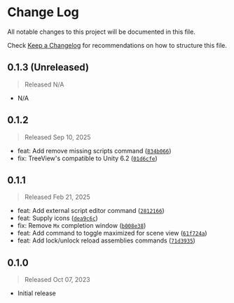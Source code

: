 # Change Log

All notable changes to this project will be documented in this file.

Check [Keep a Changelog](http://keepachangelog.com/) for recommendations on how to structure this file.


## 0.1.3 (Unreleased)
> Released N/A

* N/A

## 0.1.2
> Released Sep 10, 2025

* feat: Add remove missing scripts command ([`834b066`](../../commit/834b066da4787d5cad1ecdb34c2155ee54669051))
* fix: TreeView's compatible to Unity 6.2 ([`01d6cfe`](../../commit/01d6cfed5acc58299c4a9f312d15efe56007c01a))

## 0.1.1
> Released Feb 21, 2025

* feat: Add external script editor command ([`2812166`](../../commit/2812166fe927a1b900b5cd716e7fbd45018b5cd5))
* feat: Supply icons ([`dea9c6c`](../../commit/dea9c6c09176e7dcaedcdbcb009d6f825224e8c9))
* fix: Remove `Mx` completion window ([`b008e38`](../../commit/b008e3826c36ea614171389004ff7dcde7ba8efa))
* feat: Add command to toggle maximized for scene view ([`61f724a`](../../commit/61f724a79c2d714bfc28e9e38498226c891f1037))
* feat: Add lock/unlock reload assemblies commands ([`71d3935`](../../commit/71d3935e4aff9602ff9ed8bfc487112187d83013))

## 0.1.0
> Released Oct 07, 2023

* Initial release
